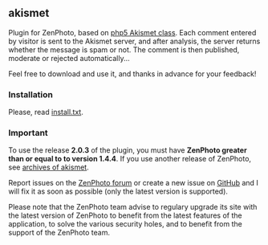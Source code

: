 ﻿## akismet

Plugin for ZenPhoto, based on [php5 Akismet class](https://github.com/achingbrain/php5-akismet).
Each comment entered by visitor is sent to the Akismet server, and after analysis, the server returns whether the message is spam or not.
The comment is then published, moderate or rejected automatically...

Feel free to download and use it, and thanks in advance for your feedback!

### Installation
Please, read [install.txt](https://github.com/vincent3569/akismet/blob/master/install.txt).

### Important
To use the release **2.0.3** of the plugin, you must have **ZenPhoto greater than or equal to to version 1.4.4**.
If you use another release of ZenPhoto, see [archives of akismet](https://github.com/vincent3569/akismet/releases).

Report issues on the [ZenPhoto forum](http://www.zenphoto.org/support/) or create a new issue on [GitHub](https://github.com/vincent3569/akismet/issues) and I will fix it as soon as possible (only the latest version is supported).

Please note that the ZenPhoto team advise to regulary upgrade its site with the latest version of ZenPhoto to benefit from the latest features of the application, to solve the various security holes, and to benefit from the support of the ZenPhoto team.
